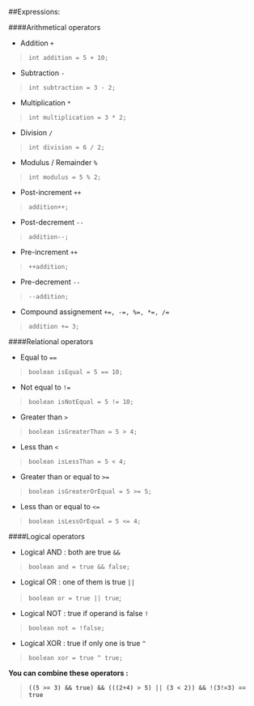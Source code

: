 ##<a name="expressions"></a>Expressions:

####<a name="arithmetical"></a>Arithmetical operators

- Addition ```+``` 
>```int addition = 5 + 10;```
- Subtraction ```-``` 
>```int subtraction = 3 - 2;```
- Multiplication ```*``` 
>```int multiplication = 3 * 2;```
- Division ```/``` 
>```int division = 6 / 2;```
- Modulus / Remainder ```%```
>```int modulus = 5 % 2;```
- Post-increment ```++```
>```addition++;```
- Post-decrement ```--```
>```addition--;```
- Pre-increment ```++```
>```++addition;```
- Pre-decrement ```--```
>```--addition;```
- Compound assignement ```+=, -=, %=, *=, /=```
>```addition += 3;```

####<a name="relational"></a>Relational operators

- Equal to ```==```
>```boolean isEqual = 5 == 10;```
- Not equal to ```!=```
>```boolean isNotEqual = 5 != 10;```
- Greater than ```>```
>```boolean isGreaterThan = 5 > 4;```
- Less than ```<```
>```boolean isLessThan = 5 < 4;```
- Greater than or equal to ```>=```
>```boolean isGreaterOrEqual = 5 >= 5;```
- Less than or equal to ```<=```
>```boolean isLessOrEqual = 5 <= 4;```

####<a name="logical"></a>Logical operators

- Logical AND : both are true ```&&```
>```boolean and = true && false;```
- Logical OR : one of them is true ```||```
>```boolean or = true || true```;
- Logical NOT : true if operand is false ```!```
>```boolean not = !false;```
- Logical XOR : true if only one is true ```^```
>```boolean xor = true ^ true;```

**You can combine these operators :**
> **```((5 >= 3) && true) && (((2+4) > 5) || (3 < 2)) && !(3!=3) == true```**